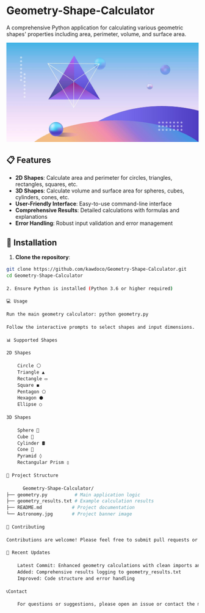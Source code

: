 # Geometry-Shape-Calculator

A comprehensive Python application for calculating various geometric shapes' properties including area, perimeter, volume, and surface area.

![Geometry Calculator](Astronomy.jpg)

## 📋 Features

- **2D Shapes**: Calculate area and perimeter for circles, triangles, rectangles, squares, etc.
- **3D Shapes**: Calculate volume and surface area for spheres, cubes, cylinders, cones, etc.
- **User-Friendly Interface**: Easy-to-use command-line interface
- **Comprehensive Results**: Detailed calculations with formulas and explanations
- **Error Handling**: Robust input validation and error management

## 🚀 Installation

1. **Clone the repository**:
```bash
git clone https://github.com/kawdoco/Geometry-Shape-Calculator.git
cd Geometry-Shape-Calculator

2. Ensure Python is installed (Python 3.6 or higher required)

💻 Usage

Run the main geometry calculator: python geometry.py

Follow the interactive prompts to select shapes and input dimensions.

📊 Supported Shapes

2D Shapes

    Circle ⚪
    Triangle ▲ 
    Rectangle ▭
    Square ◼
    Pentagon ⬠
    Hexagon ⬢
    Ellipse ○

3D Shapes

    Sphere 🔵
    Cube 🧊
    Cylinder 🛢️
    Cone 🎯
    Pyramid ◊
    Rectangular Prism ▯

📁 Project Structure

      Geometry-Shape-Calculator/
├── geometry.py          # Main application logic
├── geometry_results.txt # Example calculation results
├── README.md           # Project documentation
└── Astronomy.jpg       # Project banner image

🤝 Contributing

Contributions are welcome! Please feel free to submit pull requests or open issues for bugs and feature requests.

📝 Recent Updates

    Latest Commit: Enhanced geometry calculations with clean imports and fixes
    Added: Comprehensive results logging to geometry_results.txt
    Improved: Code structure and error handling

📞Contact

    For questions or suggestions, please open an issue or contact the maintainers.
